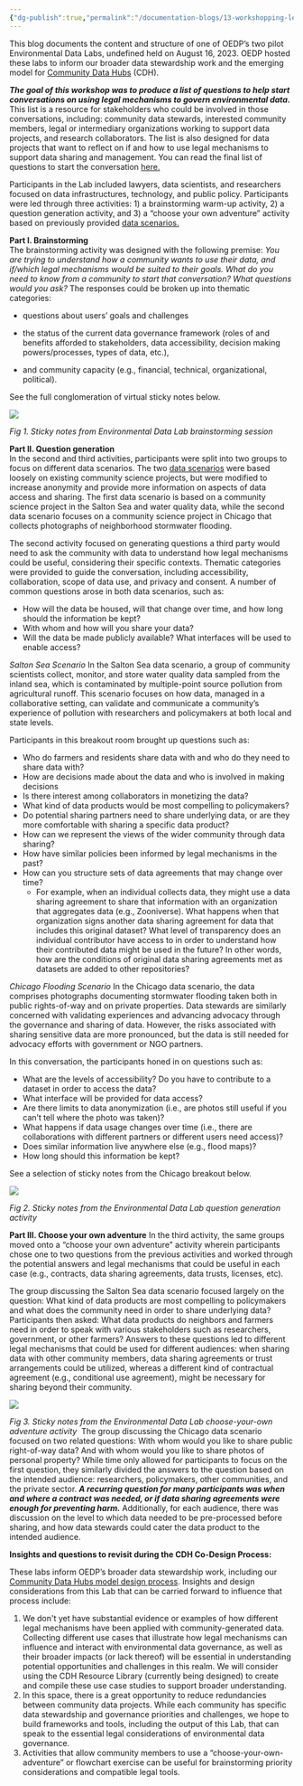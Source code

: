 ```yaml
---
{"dg-publish":true,"permalink":"/documentation-blogs/13-workshopping-legal-solutions-to-data-governance-issues/"}
---
```


This blog documents the content and structure of one of OEDP’s two pilot Environmental Data Labs, undefined held on August 16, 2023. OEDP hosted these labs to inform our broader data stewardship work and the emerging model for [Community Data Hubs](https://oedp-datastewardship.pubpub.org/) (CDH). 

_**The goal of this workshop was to produce a list of questions to help start conversations on using legal mechanisms to govern environmental data.**_ This list is a resource for stakeholders who could be involved in those conversations, including: community data stewards, interested community members, legal or intermediary organizations working to support data projects, and research collaborators. The list is also designed for data projects that want to reflect on if and how to use legal mechanisms to support data sharing and management. You can read the final list of questions to start the conversation [here.](https://oedp-datastewardship.pubpub.org/pub/fy02g5o7/release/1)

Participants in the Lab included lawyers, data scientists, and researchers focused on data infrastructures, technology, and public policy. Participants were led through three activities: 1) a brainstorming warm-up activity, 2) a question generation activity, and 3) a “choose your own adventure” activity based on previously provided [data scenarios.](https://docs.google.com/document/d/1ZYniWPO2QK3aR35TlExqHb-CGUUrBj8wMi5U9yvJBE0/edit?usp=sharing)

**Part I. Brainstorming**  
The brainstorming activity was designed with the following premise: _You are trying to understand how a community wants to use their data, and if/which legal mechanisms would be suited to their goals. What do you need to know from a community to start that conversation? What questions would you ask?_ The responses could be broken up into thematic categories: 

- questions about users’ goals and challenges
    
- the status of the current data governance framework (roles of and benefits afforded to stakeholders, data accessibility, decision making powers/processes, types of data, etc.),
    
- and community capacity (e.g., financial, technical, organizational, political). 
    

See the full conglomeration of virtual sticky notes below. 

![](https://resize-v3.pubpub.org/eyJidWNrZXQiOiJhc3NldHMucHVicHViLm9yZyIsImtleSI6ImFxMHlhNXl6L0NvcHkgb2YgRW52aXJvbm1lbnRhbCBEYXRhIExhYiAtIExlZ2FsIFNlc3Npb25fRHJhZnQgLSBGcmFtZSAxLTYxNzA0ODQyNzI0ODQ5LmpwZyIsImVkaXRzIjp7InJlc2l6ZSI6eyJ3aWR0aCI6ODAwLCJmaXQiOiJpbnNpZGUiLCJ3aXRob3V0RW5sYXJnZW1lbnQiOnRydWV9fX0=)

_Fig 1. Sticky notes from Environmental Data Lab brainstorming session_

**Part II. Question generation**  
In the second and third activities, participants were split into two groups to focus on different data scenarios. The two [data scenarios](https://docs.google.com/document/d/1ZYniWPO2QK3aR35TlExqHb-CGUUrBj8wMi5U9yvJBE0/edit?usp=sharing) were based loosely on existing community science projects, but were modified to increase anonymity and provide more information on aspects of data access and sharing. The first data scenario is based on a community science project in the Salton Sea and water quality data, while the second data scenario focuses on a community science project in Chicago that collects photographs of neighborhood stormwater flooding.

The second activity focused on generating questions a third party would need to ask the community with data to understand how legal mechanisms could be useful, considering their specific contexts. Thematic categories were provided to guide the conversation, including accessibility, collaboration, scope of data use, and privacy and consent. A number of common questions arose in both data scenarios, such as: 

- How will the data be housed, will that change over time, and how long should the information be kept?
- With whom and how will you share your data?
- Will the data be made publicly available? What interfaces will be used to enable access?

_Salton Sea Scenario_
In the Salton Sea data scenario, a group of community scientists collect, monitor, and store water quality data sampled from the inland sea, which is contaminated by multiple-point source pollution from agricultural runoff. This scenario focuses on how data, managed in a collaborative setting, can validate and communicate a community’s experience of pollution with researchers and policymakers at both local and state levels. 

Participants in this breakout room brought up questions such as:
- Who do farmers and residents share data with and who do they need to share data with?
- How are decisions made about the data and who is involved in making decisions
- Is there interest among collaborators in monetizing the data?
- What kind of data products would be most compelling to policymakers? 
- Do potential sharing partners need to share underlying data, or are they more comfortable with sharing a specific data product?
- How can we represent the views of the wider community through data sharing?
- How have similar policies been informed by legal mechanisms in the past?
- How can you structure sets of data agreements that may change over time? 
    - For example, when an individual collects data, they might use a data sharing agreement to share that information with an organization that aggregates data (e.g., Zooniverse). What happens when that organization signs another data sharing agreement for data that includes this original dataset? What level of transparency does an individual contributor have access to in order to understand how their contributed data might be used in the future? In other words, how are the conditions of original data sharing agreements met as datasets are added to other repositories?
        

_Chicago Flooding Scenario_
In the Chicago data scenario, the data comprises photographs documenting stormwater flooding taken both in public rights-of-way and on private properties. Data stewards are similarly concerned with validating experiences and advancing advocacy through the governance and sharing of data. However, the risks associated with sharing sensitive data are more pronounced, but the data is still needed for advocacy efforts with government or NGO partners. 

In this conversation, the participants honed in on questions such as:

- What are the levels of accessibility? Do you have to contribute to a dataset in order to access the data?
- What interface will be provided for data access?
- Are there limits to data anonymization (i.e., are photos still useful if you can’t tell where the photo was taken)?
- What happens if data usage changes over time (i.e., there are collaborations with different partners or different users need access)?
- Does similar information live anywhere else (e.g., flood maps)? 
- How long should this information be kept?

See a selection of sticky notes from the Chicago breakout below.

![](https://resize-v3.pubpub.org/eyJidWNrZXQiOiJhc3NldHMucHVicHViLm9yZyIsImtleSI6ImNuM2FsdmVuL0Vudmlyb25tZW50YWwgRGF0YSBMYWIgLSBMZWdhbCBTZXNzaW9uX0RyYWZ0ICgyKS03MTcwNDg0MzAxNjgxMy5qcGciLCJlZGl0cyI6eyJyZXNpemUiOnsid2lkdGgiOjgwMCwiZml0IjoiaW5zaWRlIiwid2l0aG91dEVubGFyZ2VtZW50Ijp0cnVlfX19)

_Fig 2. Sticky notes from the Environmental Data Lab question generation activity_ 

**Part III. Choose your own adventure**
In the third activity, the same groups moved onto a “choose your own adventure” activity wherein participants chose one to two questions from the previous activities and worked through the potential answers and legal mechanisms that could be useful in each case (e.g., contracts, data sharing agreements, data trusts, licenses, etc).

The group discussing the Salton Sea data scenario focused largely on the question: What kind of data products are most compelling to policymakers and what does the community need in order to share underlying data? Participants then asked: What data products do neighbors and farmers need in order to speak with various stakeholders such as researchers, government, or other farmers? Answers to these questions led to different legal mechanisms that could be used for different audiences: when sharing data with other community members, data sharing agreements or trust arrangements could be utilized, whereas a different kind of contractual agreement (e.g., conditional use agreement), might be necessary for sharing beyond their community.

![](https://resize-v3.pubpub.org/eyJidWNrZXQiOiJhc3NldHMucHVicHViLm9yZyIsImtleSI6Im02cnRzaHZtL0NvcHkgb2YgRW52aXJvbm1lbnRhbCBEYXRhIExhYiAtIExlZ2FsIFNlc3Npb25fRHJhZnQtNzE3MDQ4NDMxMzkzOTUuanBnIiwiZWRpdHMiOnsicmVzaXplIjp7IndpZHRoIjo4MDAsImZpdCI6Imluc2lkZSIsIndpdGhvdXRFbmxhcmdlbWVudCI6dHJ1ZX19fQ==)

_Fig 3. Sticky notes from the Environmental Data Lab choose-your-own adventure activity_ 
The group discussing the Chicago data scenario focused on two related questions: With whom would you like to share public right-of-way data? And with whom would you like to share photos of personal property? While time only allowed for participants to focus on the first question, they similarly divided the answers to the question based on the intended audience: researchers, policymakers, other communities, and the private sector. _**A recurring question for many participants was when and where a contract was needed, or if data sharing agreements were enough for preventing harm.**_ Additionally, for each audience, there was discussion on the level to which data needed to be pre-processed before sharing, and how data stewards could cater the data product to the intended audience. 

**Insights and questions to revisit during the CDH Co-Design Process:**

These labs inform OEDP’s broader data stewardship work, including our [Community Data Hubs model design process](https://oedp-datastewardship.pubpub.org/). Insights and design considerations from this Lab that can be carried forward to influence that process include:

1. We don't yet have substantial evidence or examples of how different legal mechanisms have been applied with community-generated data. Collecting different use cases that illustrate how legal mechanisms can influence and interact with environmental data governance, as well as their broader impacts (or lack thereof) will be essential in understanding potential opportunities and challenges in this realm. We will consider using the CDH Resource Library (currently being designed) to create and compile these use case studies to support broader understanding. 
2. In this space, there is a great opportunity to reduce redundancies between community data projects. While each community has specific data stewardship and governance priorities and challenges, we hope to build frameworks and tools, including the output of this Lab, that can speak to the essential legal considerations of environmental data governance. 
3. Activities that allow community members to use a “choose-your-own-adventure” or flowchart exercise can be useful for brainstorming priority considerations and compatible legal tools.
